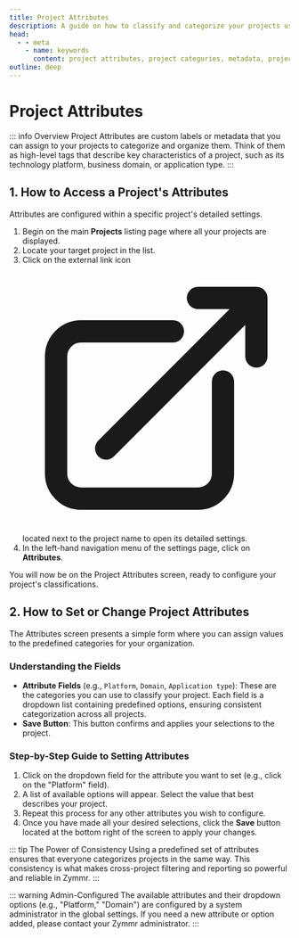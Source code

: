 ```yaml
---
title: Project Attributes
description: A guide on how to classify and categorize your projects using custom attributes for better organization and reporting.
head:
  - - meta
    - name: keywords
      content: project attributes, project categories, metadata, project organization, zymmr
outline: deep
---
```


# Project Attributes

::: info Overview
Project Attributes are custom labels or metadata that you can assign to your projects to categorize and organize them. Think of them as high-level tags that describe key characteristics of a project, such as its technology platform, business domain, or application type. 
:::

## 1. How to Access a Project's Attributes

Attributes are configured within a specific project's detailed settings.

1.  Begin on the main **Projects** listing page where all your projects are displayed.
2.  Locate your target project in the list.
3.  Click on the external link icon <svg xmlns="http://www.w3.org/2000/svg" fill="none" viewBox="0 0 24 24" stroke-width="2.0" stroke="currentColor" class="navigation-icon"><path stroke-linecap="round" stroke-linejoin="round" d="M13.5 6H5.25A2.25 2.25 0 003 8.25v10.5A2.25 2.25 0 005.25 21h10.5A2.25 2.25 0 0018 18.75V10.5m-10.5 6L21 3m0 0h-5.25M21 3v5.25"></path></svg> located next to the project name to open its detailed settings.
4.  In the left-hand navigation menu of the settings page, click on **Attributes**.

You will now be on the Project Attributes screen, ready to configure your project's classifications.

## 2. How to Set or Change Project Attributes

The Attributes screen presents a simple form where you can assign values to the predefined categories for your organization.

### Understanding the Fields
-   **Attribute Fields** (e.g., `Platform`, `Domain`, `Application type`): These are the categories you can use to classify your project. Each field is a dropdown list containing predefined options, ensuring consistent categorization across all projects.
-   **Save Button**: This button confirms and applies your selections to the project.

### Step-by-Step Guide to Setting Attributes
1.  Click on the dropdown field for the attribute you want to set (e.g., click on the "Platform" field).
2.  A list of available options will appear. Select the value that best describes your project.
3.  Repeat this process for any other attributes you wish to configure.
4.  Once you have made all your desired selections, click the **Save** button located at the bottom right of the screen to apply your changes.

::: tip The Power of Consistency
Using a predefined set of attributes ensures that everyone categorizes projects in the same way. This consistency is what makes cross-project filtering and reporting so powerful and reliable in Zymmr.
:::

::: warning Admin-Configured
The available attributes and their dropdown options (e.g., "Platform," "Domain") are configured by a system administrator in the global settings. If you need a new attribute or option added, please contact your Zymmr administrator.
:::
